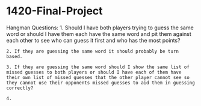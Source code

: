 # 1420-Final-Project
Hangman
Questions:
    1. Should I have both players trying to guess the same word or should I have them each have the same word and pit them against each other to see who can guess it first and who has the most points?

    2. If they are guessing the same word it should probably be turn based.

    3. If they are guessing the same word should I show the same list of missed guesses to both players or should I have each of them have their own list of missed guesses that the other player cannot see so they cannot use their opponents missed guesses to aid them in guessing correctly?

    4.
